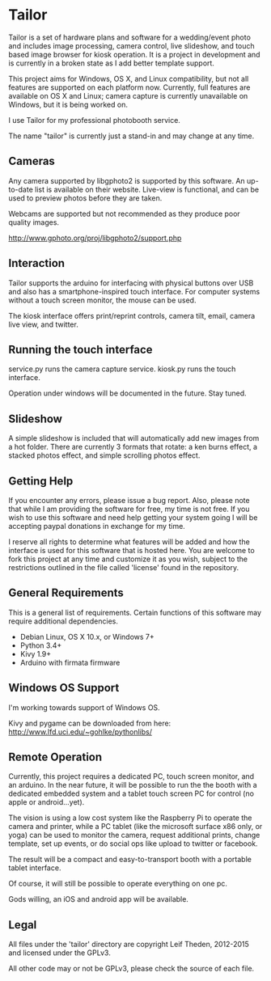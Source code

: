 Tailor
======

Tailor is a set of hardware plans and software for a wedding/event photo and
includes image processing, camera control, live slideshow, and touch based
image browser for kiosk operation.  It is a project in development and is
currently in a broken state as I add better template support.

This project aims for Windows, OS X, and Linux compatibility, but not all
features are supported on each platform now.  Currently, full features are
available on OS X and Linux;  camera capture is currently unavailable on
Windows, but it is being worked on.

I use Tailor for my professional photobooth service.

The name "tailor" is currently just a stand-in and may change at any time.


Cameras
-------

Any camera supported by libgphoto2 is supported by this software.  An up-to-date
list is available on their website.  Live-view is functional, and can be used
to preview photos before they are taken.

Webcams are supported but not recommended as they produce poor quality images.

http://www.gphoto.org/proj/libgphoto2/support.php


Interaction
-----------

Tailor supports the arduino for interfacing with physical buttons over USB
and also has a smartphone-inspired touch interface.  For computer systems
without a touch screen monitor, the mouse can be used.

The kiosk interface offers print/reprint controls, camera tilt, email,
camera live view, and twitter.


Running the touch interface
---------------------------

service.py runs the camera capture service.
kiosk.py runs the touch interface.

Operation under windows will be documented in the future.  Stay tuned.


Slideshow
---------

A simple slideshow is included that will automatically add new images from a
hot folder.  There are currently 3 formats that rotate: a ken burns effect, a
stacked photos effect, and simple scrolling photos effect.


Getting Help
------------

If you encounter any errors, please issue a bug report.  Also, please note that
while I am providing the software for free, my time is not free.  If you wish to
use this software and need help getting your system going I will be accepting
paypal donations in exchange for my time.

I reserve all rights to determine what features will be added and how the
interface is used for this software that is hosted here.  You are welcome to
fork this project at any time and customize it as you wish, subject to the
restrictions outlined in the file called 'license' found in the repository.


General Requirements
--------------------

This is a general list of requirements.  Certain functions of this
software may require additional dependencies.

-  Debian Linux, OS X 10.x, or Windows 7+
-  Python 3.4+
-  Kivy 1.9+
-  Arduino with firmata firmware


Windows OS Support
------------------

I'm working towards support of Windows OS.

Kivy and pygame can be downloaded from here:
http://www.lfd.uci.edu/~gohlke/pythonlibs/


Remote Operation
----------------

Currently, this project requires a dedicated PC, touch screen monitor, and an arduino.  In 
the near future, it will be possible to run the the booth with a dedicated embedded system
and a tablet touch screen PC for control (no apple or android...yet).

The vision is using a low cost system like the Raspberry Pi to operate the camera and printer,
while a PC tablet (like the microsoft surface x86 only, or yoga) can be used to monitor the
camera, request additional prints, change template, set up events, or do social ops like
upload to twitter or facebook.

The result will be a compact and easy-to-transport booth with a portable tablet interface.

Of course, it will still be possible to operate everything on one pc.

Gods willing, an iOS and android app will be available.


Legal
-----

All files under the 'tailor' directory are copyright Leif Theden, 2012-2015
and licensed under the GPLv3.

All other code may or not be GPLv3, please check the source of each file.
